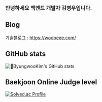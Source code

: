 ### 안녕하세요 백엔드 개발자 김병우입니다.

## Blog 
기술블로그 : https://woobeee.com/

## GitHub stats
![ByungwooKim's GitHub stats](https://github-readme-stats.vercel.app/api?username=helloJosh&show_icons=true&theme=dracula)

## Baekjoon Online Judge level
[![Solved.ac Profile](http://mazassumnida.wtf/api/v2/generate_badge?boj=2013151008)](https://solved.ac/2013151008/)
